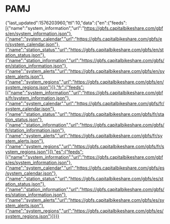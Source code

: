 # PAMJ
{"last_updated":1576203960,"ttl":10,"data":{"en":{"feeds":[{"name":"system_information","url":"https://gbfs.capitalbikeshare.com/gbfs/en/system_information.json"},{"name":"system_calendar","url":"https://gbfs.capitalbikeshare.com/gbfs/en/system_calendar.json"},{"name":"station_status","url":"https://gbfs.capitalbikeshare.com/gbfs/en/station_status.json"},{"name":"station_information","url":"https://gbfs.capitalbikeshare.com/gbfs/en/station_information.json"},{"name":"system_alerts","url":"https://gbfs.capitalbikeshare.com/gbfs/en/system_alerts.json"},{"name":"system_regions","url":"https://gbfs.capitalbikeshare.com/gbfs/en/system_regions.json"}]},"fr":{"feeds":[{"name":"system_information","url":"https://gbfs.capitalbikeshare.com/gbfs/fr/system_information.json"},{"name":"system_calendar","url":"https://gbfs.capitalbikeshare.com/gbfs/fr/system_calendar.json"},{"name":"station_status","url":"https://gbfs.capitalbikeshare.com/gbfs/fr/station_status.json"},{"name":"station_information","url":"https://gbfs.capitalbikeshare.com/gbfs/fr/station_information.json"},{"name":"system_alerts","url":"https://gbfs.capitalbikeshare.com/gbfs/fr/system_alerts.json"},{"name":"system_regions","url":"https://gbfs.capitalbikeshare.com/gbfs/fr/system_regions.json"}]},"es":{"feeds":[{"name":"system_information","url":"https://gbfs.capitalbikeshare.com/gbfs/es/system_information.json"},{"name":"system_calendar","url":"https://gbfs.capitalbikeshare.com/gbfs/es/system_calendar.json"},{"name":"station_status","url":"https://gbfs.capitalbikeshare.com/gbfs/es/station_status.json"},{"name":"station_information","url":"https://gbfs.capitalbikeshare.com/gbfs/es/station_information.json"},{"name":"system_alerts","url":"https://gbfs.capitalbikeshare.com/gbfs/es/system_alerts.json"},{"name":"system_regions","url":"https://gbfs.capitalbikeshare.com/gbfs/es/system_regions.json"}]}}}
